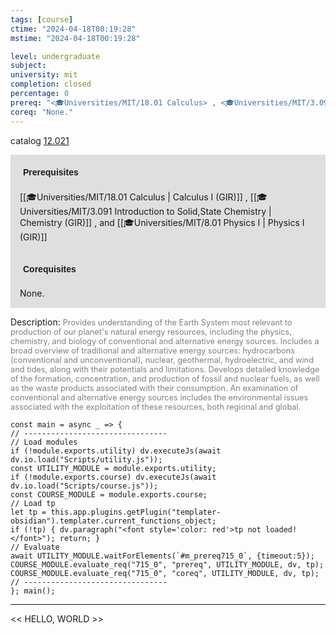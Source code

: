```yaml
---
tags: [course]
ctime: "2024-04-18T00:19:28"
mstime: "2024-04-18T00:19:28"

level: undergraduate
subject: 
university: mit
completion: closed
percentage: 0
prereq: "<🎓Universities/MIT/18.01 Calculus> , <🎓Universities/MIT/3.091 Introduction to Solid,State Chemistry> , and <🎓Universities/MIT/8.01 Physics I>"
coreq: "None."
---
```


catalog [12.021](http://student.mit.edu/catalog/m12a.html#12.021)

<span style="display: block; padding: 15px; background-color: rgb(100, 100, 100, 0.2);"><font id="m_prereq715_0" style="display: block; font-family: Arial, sans-serif; font-weight: bold; padding: 5px">Prerequisites</font><br><span id="prereq715_0">[[🎓Universities/MIT/18.01 Calculus | Calculus I (GIR)]] , [[🎓Universities/MIT/3.091 Introduction to Solid,State Chemistry | Chemistry (GIR)]] , and [[🎓Universities/MIT/8.01 Physics I | Physics I (GIR)]]</span></span>
<span style="display: block; padding: 15px; background-color: rgb(100, 100, 100, 0.2);"><font id="m_coreq715_0" style="display: block; font-family: Arial, sans-serif; font-weight: bold; padding: 5px">Corequisites</font><br><span id="coreq715_0">None.</span></span>

<font style="">Description:</font>
<font style="color: grey; font-size: 0.8rem;">Provides understanding of the Earth System most relevant to production of our planet's natural energy resources, including the physics, chemistry, and biology of conventional and alternative energy sources. Includes a broad overview of traditional and alternative energy sources: hydrocarbons (conventional and unconventional), nuclear, geothermal, hydroelectric, and wind and tides, along with their potentials and limitations. Develops detailed knowledge of the formation, concentration, and production of fossil and nuclear fuels, as well as the waste products associated with their consumption. An examination of conventional and alternative energy sources includes the environmental issues associated with the exploitation of these resources, both regional and global.</font>

```dataviewjs
const main = async _ => {
// --------------------------------
// Load modules
if (!module.exports.utility) dv.executeJs(await dv.io.load("Scripts/utility.js"));
const UTILITY_MODULE = module.exports.utility;
if (!module.exports.course) dv.executeJs(await dv.io.load("Scripts/course.js"));
const COURSE_MODULE = module.exports.course;
// Load tp
let tp = this.app.plugins.getPlugin("templater-obsidian").templater.current_functions_object;
if (!tp) { dv.paragraph("<font style='color: red'>tp not loaded!</font>"); return; }
// Evaluate
await UTILITY_MODULE.waitForElements(`#m_prereq715_0`, {timeout:5});
COURSE_MODULE.evaluate_req("715_0", "prereq", UTILITY_MODULE, dv, tp);
COURSE_MODULE.evaluate_req("715_0", "coreq", UTILITY_MODULE, dv, tp);
// --------------------------------
}; main();
```

---

<< HELLO, WORLD >>
